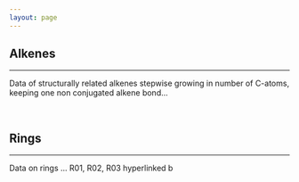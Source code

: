 ```yaml
---
layout: page
---
```

<!-- About the Team -->
<section id="team">
  <div class="container">
    <div class="row">
      <div class="col-lg-12 text-center">
        <h2>Alkenes</h2>
        <hr class="star-primary">
        <!-- <hr class="star-light"> -->
        <p> Data of structurally related alkenes stepwise growing in number of C-atoms, keeping one non conjugated alkene bond... </p>
        <br>
        <h2>Rings</h2>
        <hr class="star-primary">
        <!-- <hr class="star-light"> -->
        <p> Data on rings ... R01, R02, R03 hyperlinked b</p>
      </div>
    </div>
  </div>
</section>

